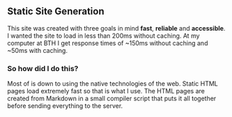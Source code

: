## Static Site Generation
This site was created with three goals in mind **fast**, **reliable** and **accessible**. I wanted the site to load in less than 200ms without caching. At my computer at BTH I get response times of ~150ms without caching and ~50ms with caching.

### So how did I do this?
Most of is down to using the native technologies of the web. Static HTML pages load extremely fast so that is what I use. The HTML pages are created from Markdown in a small compiler script that puts it all together before sending everything to the server.
